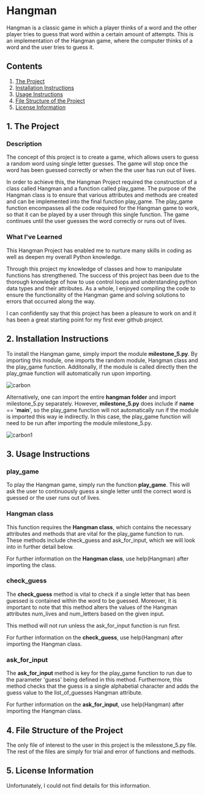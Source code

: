 # Hangman
Hangman is a classic game in which a player thinks of a word and the other player tries to guess that word within a certain amount of attempts. This is an implementation of the Hangman game, where the computer thinks of a word and the user tries to guess it.

## Contents
1. [The Project](https://github.com/shhrreeyyaa/hangman#1-the-project)
2. [Installation Instructions](https://github.com/shhrreeyyaa/hangman#2-installation-instructions)
3. [Usage Instructions](https://github.com/shhrreeyyaa/hangman#3-usage-instructions)
4. [File Structure of the Project](https://github.com/shhrreeyyaa/hangman#4-file-structure-of-the-project)
5. [License Information](https://github.com/shhrreeyyaa/hangman#5-license-information)

## 1. The Project
### Description
The concept of this project is to create a game, which allows users to guess a random word using single letter guesses. The game will stop once the word has been guessed correctly or when the the user has run out of lives.

In order to achieve this, the Hangman Project required the construction of a class called Hangman and a function called play_game. The purpose of the Hangman class is to ensure that various attributes and methods are created and can be implemented into the final function play_game. The play_game function encompasses all the code required for the Hangman game to work, so that it can be played by a user through this single function. The game continues until the user guesses the word correctly or runs out of lives.

### What I've Learned
This Hangman Project has enabled me to nurture many skills in coding as well as deepen my overall Python knowledge.

Through this project my knowledge of classes and how to manipulate functions has strengthened. The success of this project has been due to the thorough knowledge of how to use control loops and understanding python data types and their attributes. As a whole, I enjoyed compiling the code to ensure the functionality of the Hangman game and solving solutions to errors that occurred along the way.

I can confidently say that this project has been a pleasure to work on and it has been a great starting point for my first ever github project.

## 2. Installation Instructions
To install the Hangman game, simply import the module **milestone_5.py**. By importing this module, one imports the random module, Hangman class and the play_game function. Additonally, if the module is called directly then the play_gmae function will automatically run upon importing.

![carbon](https://github.com/shhrreeyyaa/hangman/assets/141368354/ec3ee877-bf07-45fb-a785-5b035294c377)


Alternatively, one can import the entire **hangman folder** and import milestone_5.py separately. However, **milestone_5.py** does include if __name__ == '__main__', so the play_game function will not automatically run if the module is imported this way ie indirectly. In this case, the play_game function will need to be run after importing the module milestone_5.py.

![carbon1](https://github.com/shhrreeyyaa/hangman/assets/141368354/0eec3d4f-fe67-48d8-8cfa-890667881bcd)

## 3. Usage Instructions
### play_game
To play the Hangman game, simply run the function **play_game**. This will ask the user to continuously guess a single letter until the correct word is guessed or the user runs out of lives.

### Hangman class
This function requires the **Hangman class**, which contains the necessary attributes and methods that are vital for the play_game function to run. These methods include check_guess and ask_for_input, which we will look into in further detail below. 

For further information on the **Hangman class**, use help(Hangman) after importing the class.

### check_guess
The **check_guess** method is vital to check if a single letter that has been guessed is contained within the word to be guessed. Moreover, it is important to note that this method alters the values of the Hangman attributes num_lives and num_letters based on the given input. 

This method will not run unless the ask_for_input function is run first.

For further information on the **check_guess**, use help(Hangman) after importing the Hangman class.

### ask_for_input
The **ask_for_input** method is key for the play_game function to run due to the parameter 'guess' being defined in this method. Furthermore, this method checks that the guess is a single alphabetial character and adds the guess value to the list_of_guesses Hangman attribute.

For further information on the **ask_for_input**, use help(Hangman) after importing the Hangman class.

## 4. File Structure of the Project
The only file of interest to the user in this project is the milesstone_5.py file. The rest of the files are simply for trial and error of functions and methods.

## 5. License Information
Unfortunately, I could not find details for this information.
